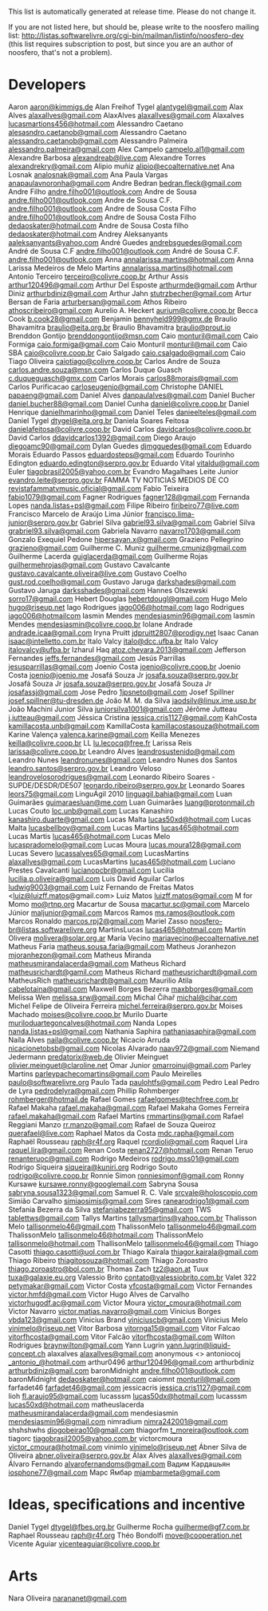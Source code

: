 This list is automatically generated at release time. Please do not change it.

If you are not listed here, but should be, please write to the noosfero mailing
list: http://listas.softwarelivre.org/cgi-bin/mailman/listinfo/noosfero-dev
(this list requires subscription to post, but since you are an author of
noosfero, that's not a problem).

Developers
==========

Aaron <aaron@kimmigs.de>
Alan Freihof Tygel <alantygel@gmail.com>
Alax Alves <alaxallves@gmail.com>
AlaxAlves <alaxallves@gmail.com>
Alaxalves <lucasmartions456@hotmail.com>
Alessandro Caetano <alesasndro.caetanob@gmail.com>
Alessandro Caetano <alessandro.caetanob@gmail.com>
Alessandro Palmeira <alessandro.palmeira@gmail.com>
Alex Campelo <campelo.al1@gmail.com>
Alexandre Barbosa <alexandreab@live.com>
Alexandre Torres <alexandrekry@gmail.com>
Alipio muñiz <alipio@ecoalternative.net>
Ana Losnak <analosnak@gmail.com>
Ana Paula Vargas <anapaulavnoronha@gmail.com>
Andre Bedran <bedran.fleck@gmail.com>
Andre Filho <andre.filho001@outlook.com>
Andre de Sousa <andre.filho001@outlook.com>
Andre de Sousa C.F. <andre.filho001@outlook.com>
Andre de Sousa Costa Filho <andre.filho001@outlook.com>
Andre de Sousa Costa Filho <dedaoskater@hotmail.com>
Andre de Sousa Costa filho <dedaoskater@hotmail.com>
Andrey Aleksanyants <aaleksanyants@yahoo.com>
André Guedes <andrebsguedes@gmail.com>
André de Sousa C.F <andre.filho001@outlook.com>
André de Sousa C.F. <andre.filho001@outlook.com>
Anna <annalarissa.martins@hotmail.com>
Anna Larissa Medeiros de Melo Martins <annalarissa.martins@hotmail.com>
Antonio Terceiro <terceiro@colivre.coop.br>
Arthur Assis <arthur120496@gmail.com>
Arthur Del Esposte <arthurmde@gmail.com>
Arthur Diniz <arthurbdiniz@gmail.com>
Arthur Jahn <stutrzbecher@gmail.com>
Artur Bersan de Faria <arturbersan@gmail.com>
Athos Ribeiro <athoscribeiro@gmail.com>
Aurelio A. Heckert <aurium@colivre.coop.br>
Becca Cook <b.cook28@gmail.com>
Benjamin <bennyheld999@gmx.de>
Braulio Bhavamitra <braulio@eita.org.br>
Braulio Bhavamitra <braulio@prout.io>
Brenddon Gontijo <brenddongontijo@msn.com>
Caio <monturil@mail.com>
Caio Formiga <caio.formiga@gmail.com>
Caio Monturil <monturil@mail.com>
Caio SBA <caio@colivre.coop.br>
Caio Salgado <caio.csalgado@gmail.com>
Caio Tiago Oliveira <caiotiago@colivre.coop.br>
Carlos Andre de Souza <carlos.andre.souza@msn.com>
Carlos Duque Guasch <c.duqueguasch@gmx.com>
Carlos Morais <carlos88morais@gmail.com>
Carlos Purificacao <carloseugenio@gmail.com>
Christophe DANIEL <papaeng@gmail.com>
Daniel Alves <danpaulalves@gmail.com>
Daniel Bucher <daniel.bucher88@gmail.com>
Daniel Cunha <daniel@colivre.coop.br>
Daniel Henrique <danielhmarinho@gmail.com>
Daniel Teles <danieelteles@gmail.com>
Daniel Tygel <dtygel@eita.org.br>
Daniela Soares Feitosa <danielafeitosa@colivre.coop.br>
David Carlos <davidcarlos@colivre.coop.br>
David Carlos <ddavidcarlos1392@gmail.com>
Diego Araujo <diegoamc90@gmail.com>
Dylan Guedes <djmgguedes@gmail.com>
Eduardo Morais
Eduardo Passos <eduardosteps@gmail.com>
Eduardo Tourinho Edington <eduardo.edington@serpro.gov.br>
Eduardo Vital <vitaldu@gmail.com>
Euler <tiagobrasil2005@yahoo.com.br>
Evandro Magalhaes Leite Junior <evandro.leite@serpro.gov.br>
FAMMA TV NOTICIAS MEDIOS DE CO <revistafammatvmusic.oficial@gmail.com>
Fabio Teixeira <fabio1079@gmail.com>
Fagner Rodrigues <fagner128@gmail.com>
Fernanda Lopes <nanda.listas+psl@gmail.com>
Filipe Ribeiro <firibeiro77@live.com>
Francisco Marcelo de Araújo Lima Júnior <francisco.lima-junior@serpro.gov.br>
Gabriel Silva <gabriel93.silva@gmail.com>
Gabriel Silva <grabriel93.silva@gmail.com>
Gabriela Navarro <navarro1703@gmail.com>
Gonzalo Exequiel Pedone <hipersayan.x@gmail.com>
Grazieno Pellegrino <grazieno@gmail.com>
Guilherme C. Muniz <guilherme.cmuniz@gmail.com>
Guilherme Lacerda <guiglacerda@gmail.com>
Guilherme Rojas <guilhermehrojas@gmail.com>
Gustavo Cavalcante <gustavo.cavalcante.oliveira@live.com>
Gustavo Coelho <gust.rod.coelho@gmail.com>
Gustavo Jaruga <darkshades@gmail.com>
Gustavo Jaruga <darksshades@gmail.com>
Hannes Olszewski <sorro17@gmail.com>
Hebert Douglas <hebertdougl@gmail.com>
Hugo Melo <hugo@riseup.net>
Iago Rodrigues <iago006@hotmail.com>
Iago Rodrigues <iago006@hotmailcom>
Iasmin Mendes <mendesiasmin96@gmail.com>
Iasmin Mendes <mendesiasmin@colivre.coop.br>
Iolane Andrade <andrade.icaa@gmail.com>
Iryna Pruitt <jdpruitt2807@prodigy.net>
Isaac Canan <isaac@intelletto.com.br>
Italo Valcy <italo@dcc.ufba.br>
Italo Valcy <italovalcy@ufba.br>
Izharul Haq <atoz.chevara.2013@gmail.com>
Jefferson Fernandes <jeffs.fernandes@gmail.com>
Jesús Parrillas <jesusparrillas@gmail.com>
Joenio Costa <joenio@colivre.coop.br>
Joenio Costa <joenio@joenio.me>
Josafá Souza Jr <josafa.souza@serpro.gov.br>
Josafá Souza Jr <josafa.souza@serpro.gov.br>
Josafá Souza Jr <josafassj@gmail.com>
Jose Pedro <1jpsneto@gmail.com>
Josef Spillner <josef.spillner@tu-dresden.de>
João M. M. da Silva <jaodsilv@linux.ime.usp.br>
João Machini
Junior Silva <juniorsilva1001@gmail.com>
Jérôme Jutteau <j.jutteau@gmail.com>
Jéssica Cristina <jessica.cris1127@gmail.com>
KahCosta <kamillacosta.unb@gmail.com>
KamillaCosta <kamillacostasouza@hotmail.com>
Karine Valença <valenca.karine@gmail.com>
Keilla Menezes <keilla@colivre.coop.br>
LL <lu.lecocq@free.fr>
Larissa Reis <larissa@colivre.coop.br>
Leandro Alves <leandrosustenido@gmail.com>
Leandro Nunes <leandronunes@gmail.com>
Leandro Nunes dos Santos <leandro.santos@serpro.gov.br>
Leandro Veloso <leandrovelosorodrigues@gmail.com>
Leonardo Ribeiro Soares - SUPDE/DESDR/DE507 <leonardo.ribeiro@serpro.gov.br>
Leonardo Soares <leors75@gmail.com>
LinguÁgil 2010 <linguagil.bahia@gmail.com>
Luan Guimarães <guimaraesluan@me.com>
Luan Guimarães <luang@protonmail.ch>
Lucas Couto <loc.unb@gmail.com>
Lucas Kanashiro <kanashiro.duarte@gmail.com>
Lucas Malta <lucas50xd@hotmail.com>
Lucas Malta <lucasbellboy@gmail.com>
Lucas Martins <lucas465@hotmail.com>
Lucas Martis <lucas465@hotmail.com>
Lucas Melo <lucaspradomelo@gmail.com>
Lucas Moura <lucas.moura128@gmail.com>
Lucas Severo <lucassalves65@gmail.com>
LucasMartins <alaxallves@gmail.com>
LucasMartins <lucas465@hotmail.com>
Luciano Prestes Cavalcanti <lucianopcbr@gmail.com>
Lucilia <lucilia.p.oliveira@gmail.com>
Luis David Aguilar Carlos <ludwig9003@gmail.com>
Luiz Fernando de Freitas Matos <luiz@luizff.matos@gmail.com>
Luiz Matos <luizff.matos@gmail.com>
M for Momo <mo@rtnp.org>
Macartur de Sousa <macartur.sc@gmail.com>
Marcelo Júnior <maljunior@gmail.com>
Marcos Ramos <ms.ramos@outlook.com>
Marcos Ronaldo <marcos.rpj2@gmail.com>
Mariel Zasso <noosfero-br@listas.softwarelivre.org>
MartinsLucas <lucas465@hotmail.com>
Martín Olivera <molivera@solar.org.ar>
María Vecino <mariavecino@ecoalternative.net>
Matheus Faria <matheus.sousa.faria@gmail.com>
Matheus Joranhezon <mjoranhezon@gmail.com>
Matheus Miranda <matheusmirandalacerda@gmail.com>
Matheus Richard <matheusrichardt@gamil.com>
Matheus Richard <matheusrichardt@gmail.com>
MatheusRich <matheusrichardt@gmail.com>
Maurilio Atila <cabelotaina@gmail.com>
Maxwell Borges Bezerra <maxbborges@gmail.com>
Melissa Wen <melissa.srw@gmail.com>
Michal Čihař <michal@cihar.com>
Michel Felipe de Oliveira Ferreira <michel.ferreira@serpro.gov.br>
Moises Machado <moises@colivre.coop.br>
Murilo Duarte <muriloduartegoncalves@hotmail.com>
Nanda Lopes <nanda.listas+psl@gmail.com>
Nathania Saphira <nathaniasaphira@gmail.com>
Naíla Alves <naila@colivre.coop.br>
Nicacio Arruda <nicacionetobsb@gmail.com>
Nicolas Alvarado <naav972@gmail.com>
Niemand Jedermann <predatorix@web.de>
Olivier Meinguet <olivier.meinguet@claroline.net>
Omar Junior <omarroinuj@gmail.com>
Parley Martins <parleypachecomartins@gmail.com>
Paulo Meirelles <paulo@softwarelivre.org>
Paulo Tada <paulohtfs@gmail.com>
Pedro Leal
Pedro de Lyra <pedrodelyra@gmail.com>
Phillip Rohmberger <rohmberger@hotmail.de>
Rafael Gomes <rafaelgomes@techfree.com.br>
Rafael Makaha <rafael.makaha@gmail.com>
Rafael Makaha Gomes Ferreira <rafael.makaha@gmail.com>
Rafael Martins <rmmartins@gmail.com>
Rafael Reggiani Manzo <rr.manzo@gmail.com>
Rafael de Souza Queiroz <querafael@live.com>
Raphael Matos da Costa <mdc.rapha@gmail.com>
Raphaël Rousseau <raph@r4f.org>
Raquel <rcordioli@gmail.com>
Raquel Lira <raquel.lira@gmail.com>
Renan Costa <renan2727@hotmail.com>
Renan Teruo <renanteruoc@gmail.com>
Rodrigo Medeiros <rodrigo.mss01@gmail.com>
Rodrigo Siqueira <siqueira@kuniri.org>
Rodrigo Souto <rodrigo@colivre.coop.br>
Ronnie Simon <ronniesimonf@gmail.com>
Ronny Kursawe <kursawe.ronny@googlemail.com>
Sabryna Sousa <sabryna.sousa1323@gmail.com>
Samuel R. C. Vale <srcvale@holoscopio.com>
Simião Carvalho <simiaosimis@gmail.com>
Sires <ranearodrigo1@gmail.com>
Stefania Bezerra da Silva <stefaniabezerra95@gmail.com>
TWS <tablettws@gmail.com>
Tallys Martins <tallysmartins@yahoo.com.br>
Thalisson Melo <tallisonmelo46@gmail.com>
ThalissonMelo <tallisonmelo46@gmail.com>
ThalissonMelo <tallisonmelo46@hotmail.com>
ThalissonMelo <tallisonmelo@hotmail.com>
ThallisonMelo <tallisonmelo46@gmail.com>
Thiago Casotti <thiago.casotti@uol.com.br>
Thiago Kairala <thiagor.kairala@gmail.com>
Thiago Ribeiro <thiagitosouza@hotmail.com>
Thiago Zoroastro <thiago.zoroastro@bol.com.br>
Thomas Zach <tz2@aon.at>
Tuux <tuxa@galaxie.eu.org>
Valessio Brito <contato@valessiobrito.com.br>
Valet 322 <petymakar@gmail.com>
Victor Costa <vfcosta@gmail.com>
Victor Fernandes <victor.hmfd@gmail.com>
Victor Hugo Alves de Carvalho <victorhugodf.ac@gmail.com>
Victor Moura <victor_cmoura@hotmail.com>
Victor Navarro <victor.matias.navarro@gmail.com>
Vinicius Borges <vbda123@gmail.com>
Vinicius Brand <viniciuscb@gmail.com>
Vinicius Melo <vinimelo@riseup.net>
Vitor Barbosa <vitornga15@gmail.com>
Vitor Falcao <vitorfhcosta@gmail.com>
Vitor Falcão <vitorfhcosta@gmail.com>
Wilton Rodrigues <braynwilton@gmail.com>
Yann Lugrin <yann.lugrin@liquid-concept.ch>
alaxalves <alaxallves@gmail.com>
anonymous <>
antoniocoj <_antonio_@hotmail.com>
arthur0496 <arthur120496@gmail.com>
arthurbdiniz <arthurbdiniz@gmail.com>
baronMidnight <andre.filho001@outlook.com>
baronMidnight <dedaoskater@hotmail.com>
caiomnt <monturil@mail.com>
farfadet46 <farfadet46@gmail.com>
jessicacris <jessica.cris1127@gmail.com>
lioh <fl.araujo95@gmail.com>
lucasssm <lucas50dx@hotmail.com>
lucasssm <lucas50xd@hotmail.com>
matheuslacerda <matheusmirandalacerda@gmail.com>
mendesiasmin <mendesiasmin96@gmail.com>
nimradium <nimra242001@gmail.com>
shshshwhs <diogobeirao10@gmail.com>
thiagorfm <t_moreira@outlook.com>
tiagorc <tiagobrasil2005@yahoo.com.br>
victorcmoura <victor_cmoura@hotmail.com>
vinimlo <vinimelo@riseup.net>
Ábner Silva de Oliveira <abner.oliveira@serpro.gov.br>
Álax Alves <alaxallves@gmail.com>
Álvaro Fernando <alvarofernandoms@gmail.com>
Вадим Кардашьян <iosphone77@gmail.com>
Марс Ямбар <mjambarmeta@gmail.com>

Ideas, specifications and incentive
===================================
Daniel Tygel <dtygel@fbes.org.br>
Guilherme Rocha <guilherme@gf7.com.br>
Raphael Rousseau <raph@r4f.org>
Théo Bondolfi <move@cooperation.net>
Vicente Aguiar <vicenteaguiar@colivre.coop.br>

Arts
===================================
Nara Oliveira <narananet@gmail.com>
